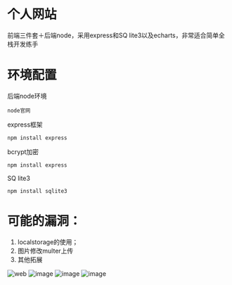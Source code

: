 # 个人网站
前端三件套＋后端node，采用express和SQ lite3以及echarts，非常适合简单全栈开发练手
# 环境配置
后端node环境
```
node官网
```
express框架
```
npm install express
```
bcrypt加密
```
npm install express
```
SQ lite3
```
npm install sqlite3
```

# 可能的漏洞：
1. localstorage的使用；
2. 图片修改multer上传
3. 其他拓展

![web](https://github.com/user-attachments/assets/b57719cd-2d40-4864-9d22-e47bd96da5a4)
![image](https://github.com/user-attachments/assets/2156a4a8-ce5c-4389-a407-093c5031bee7)
![image](https://github.com/user-attachments/assets/d6cdce2d-b451-422f-b3e0-a0988c0517da)
![image](https://github.com/user-attachments/assets/ee591229-fd57-4833-a49e-3a4d75c57b4a)
